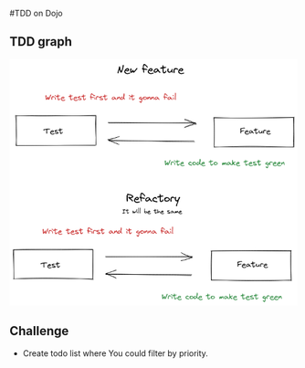 #TDD on Dojo

## TDD graph
![TDD Graph](./doc/tdd-graph.png)

## Challenge
- Create todo list where You could filter by priority.
